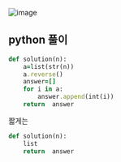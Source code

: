 
![image](https://user-images.githubusercontent.com/45659433/157173000-ef38b56d-393b-42bf-b4c6-3d401952c140.png)
##  python 풀이 


```ruby
def solution(n):
    a=list(str(n))
    a.reverse()
    answer=[]
    for i in a:
        answer.append(int(i))
    return  answer
```

짧게는
```ruby
def solution(n):
    list
    return  answer
```
<!--stackedit_data:
eyJoaXN0b3J5IjpbLTE4Mjc4NzUwMzddfQ==
-->